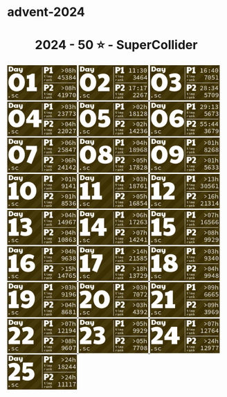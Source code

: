# advent-2024

<!-- AOC TILES BEGIN -->
<h1 align="center">
  2024 - 50 ⭐ - SuperCollider
</h1>
<a href="2024/day01.sc">
  <img src=".aoc_tiles/tiles/2024/01.png" width="161px">
</a>
<a href="2024/day02.sc">
  <img src=".aoc_tiles/tiles/2024/02.png" width="161px">
</a>
<a href="2024/day03.sc">
  <img src=".aoc_tiles/tiles/2024/03.png" width="161px">
</a>
<a href="2024/day04.sc">
  <img src=".aoc_tiles/tiles/2024/04.png" width="161px">
</a>
<a href="2024/day05.sc">
  <img src=".aoc_tiles/tiles/2024/05.png" width="161px">
</a>
<a href="2024/day06.sc">
  <img src=".aoc_tiles/tiles/2024/06.png" width="161px">
</a>
<a href="2024/day07.sc">
  <img src=".aoc_tiles/tiles/2024/07.png" width="161px">
</a>
<a href="2024/day08.sc">
  <img src=".aoc_tiles/tiles/2024/08.png" width="161px">
</a>
<a href="2024/day09.sc">
  <img src=".aoc_tiles/tiles/2024/09.png" width="161px">
</a>
<a href="2024/day10.sc">
  <img src=".aoc_tiles/tiles/2024/10.png" width="161px">
</a>
<a href="2024/day11.sc">
  <img src=".aoc_tiles/tiles/2024/11.png" width="161px">
</a>
<a href="2024/day12.sc">
  <img src=".aoc_tiles/tiles/2024/12.png" width="161px">
</a>
<a href="2024/day13.sc">
  <img src=".aoc_tiles/tiles/2024/13.png" width="161px">
</a>
<a href="2024/day14.sc">
  <img src=".aoc_tiles/tiles/2024/14.png" width="161px">
</a>
<a href="2024/day15-part1.sc">
  <img src=".aoc_tiles/tiles/2024/15.png" width="161px">
</a>
<a href="2024/day16.sc">
  <img src=".aoc_tiles/tiles/2024/16.png" width="161px">
</a>
<a href="2024/day17.sc">
  <img src=".aoc_tiles/tiles/2024/17.png" width="161px">
</a>
<a href="2024/day18.sc">
  <img src=".aoc_tiles/tiles/2024/18.png" width="161px">
</a>
<a href="2024/day19.sc">
  <img src=".aoc_tiles/tiles/2024/19.png" width="161px">
</a>
<a href="2024/day20.sc">
  <img src=".aoc_tiles/tiles/2024/20.png" width="161px">
</a>
<a href="2024/day21.sc">
  <img src=".aoc_tiles/tiles/2024/21.png" width="161px">
</a>
<a href="2024/day22.sc">
  <img src=".aoc_tiles/tiles/2024/22.png" width="161px">
</a>
<a href="2024/day23.sc">
  <img src=".aoc_tiles/tiles/2024/23.png" width="161px">
</a>
<a href="2024/day24.sc">
  <img src=".aoc_tiles/tiles/2024/24.png" width="161px">
</a>
<a href="2024/day25.sc">
  <img src=".aoc_tiles/tiles/2024/25.png" width="161px">
</a>
<!-- AOC TILES END -->